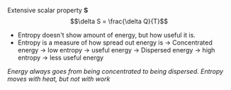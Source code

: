 Extensive scalar property __S__
$$\delta S = \frac{\delta Q}{T}$$
- Entropy doesn't show amount of energy, but how useful it is.
- Entropy is a measure of how spread out energy is
	-> Concentrated energy -> low entropy -> useful energy
	-> Dispersed energy -> high entropy -> less useful energy

*Energy always goes from being concentrated to being dispersed.*
*Entropy moves with heat, but not with work*